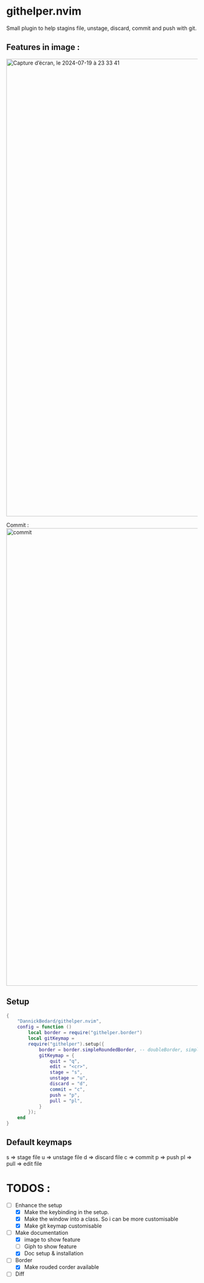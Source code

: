 # githelper.nvim
Small plugin to help stagins file, unstage, discard, commit and push with git.

## Features in image  :
<img width="1200" alt="Capture d’écran, le 2024-07-19 à 23 33 41" src="https://github.com/user-attachments/assets/4dc8e8e2-85d1-4d33-88c2-a10591cc888b">

Commit : 
<img width="1200" alt="commit" src="https://github.com/user-attachments/assets/fb52fd5e-7a2d-4271-8641-521f2b875874">

## Setup

```lua
{
    "DannickBedard/githelper.nvim",
    config = function ()
        local border = require("githelper.border")
        local gitKeymap = 
        require("githelper").setup({
            border = border.simpleRoundedBorder, -- doubleBorder, simpleBorder, simpleRoundedBorder, simpleThickBorder
            gitKeymap = {
                quit = "q",
                edit = "<cr>",
                stage = "s",
                unstage = "u",
                discard = "d",
                commit = "c",
                push = "p",
                pull = "pl",
            }
        });
    end
}
```

## Default keymaps

s => stage file
u => unstage file
d => discard file
c => commit
p => push
pl => pull
<cr> => edit file

# TODOS : 

- [ ] Enhance the setup
    - [x] Make the keybinding in the setup.
    - [x] Make the window into a class. So i can be more customisable
    - [x] Make git keymap customisable
- [ ] Make documentation
    - [x] image to show feature
    - [ ] Giph to show feature
    - [x] Doc setup & installation

- [ ] Border
    - [x] Make rouded corder available
- [ ] Diff

